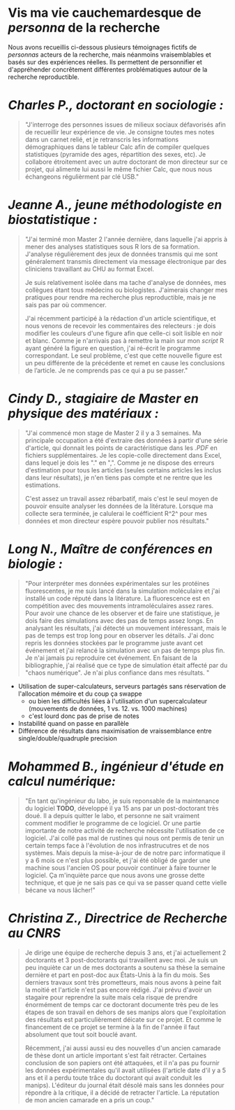 # Vis ma vie cauchemardesque de *personna* de la recherche

Nous avons recueillis ci-dessous plusieurs témoignages fictifs de *personnas* acteurs de la recherche, mais néanmoins vraisemblables et basés sur des expériences réelles. Ils permettent de personnifier et d'appréhender concrêtement différentes problématiques autour de la recherche reproductible.

# *Charles P., doctorant en sociologie :*
> "J'interroge des personnes issues de milieux sociaux défavorisés afin de recueillir leur expérience de vie. Je consigne toutes mes notes dans un carnet relié, et je retranscris les informations démographiques dans le tableur Calc afin de compiler quelques statistiques (pyramide des ages, répartition des sexes, etc). Je collabore étroitement avec un autre doctorant de mon directeur sur ce projet, qui alimente lui aussi le même fichier Calc, que nous nous échangeons régulièrment par clé USB."

# *Jeanne A., jeune méthodologiste en biostatistique :*
> "J'ai terminé mon Master 2 l'année dernière, dans laquelle j'ai appris à mener des analyses statistiques sous R lors de sa formation. J'analyse régulièrement des jeux de données transmis qui me sont généralement transmis directement via message électronique par des cliniciens travaillant au CHU au format Excel.  
> 
>Je suis relativement isolée dans ma tache d'analyse de données, mes collègues étant tous médecins ou biologistes. J'aimerais changer mes pratiques pour rendre ma recherche plus reproductible, mais je ne sais pas par où commencer.  
>  
>J'ai récemment participé à la rédaction d'un article scientifique, et nous venons de recevoir les commentaires des relecteurs : je dois modifier les couleurs d'une figure afin que celle-ci soit lisible en noir et blanc. Comme je n'arrivais pas à remettre la main sur mon *script* R ayant généré la figure en question, j'ai ré-écrit le programme correspondant. Le seul problème, c'est que cette nouvelle figure est un peu différente de la précédente et remet en cause les conclusions de l’article. Je ne comprends pas ce qui a pu se passer."

# *Cindy D., stagiaire de Master en physique des matériaux :*
>"J'ai commencé mon stage de Master 2 il y a 3 semaines. Ma principale occupation a été d'extraire des données à partir d'une série d'article, qui donnait les points de caractéristique dans les *.PDF* en fichiers supplémentaires. Je les copie-colle directement dans Excel, dans lequel je dois les "." en ",". Comme je ne dispose des erreurs d'estimation pour tous les articles (seules certains articles les inclus dans leur résultats), je n'en tiens pas compte et ne rentre que les estimations. 
>
>C'est assez un travail assez rébarbatif, mais c'est le seul moyen de pouvoir ensuite analyser les données de la litérature. Lorsque ma collecte sera terminée, je calulerai le coéfficient R^2^ pour mes données et mon directeur espère pouvoir publier nos résultats."

# *Long N., Maître de conférences en biologie :*
>"Pour interpréter mes données expérimentales sur les protéines fluorescentes, 
je me suis lancé dans la simulation moléculaire et j'ai installé un code réputé
dans la litérature. 
La fluorescence est en compétition avec des mouvements intramoléculaires assez
rares. Pour avoir une chance de les observer et de faire une statistique, 
je dois faire des simulations avec des pas de temps assez longs. 
En analysant les résultats, j'ai détecté un mouvement intéressant, mais le 
pas de temps est trop long pour en observer les détails. 
J'ai donc repris les données stockées par le programme juste avant cet événement 
et j'ai relancé la simulation avec un pas de temps plus fin. 
Je n'ai jamais pu reproduire cet événement.
En faisant de la bibliographie, j'ai réalisé que ce type de simulation
était affecté par du "chaos numérique". Je n'ai plus confiance dans mes résultats.
>"


- Utilisation de super-calculateurs, serveurs partagés sans
  réservation de l'allocation mémoire et du coup ça swappe
  - ou bien les difficultés liées à l'utilisation d'un
    supercalculateur (mouvements de données, 1 vs. 12. vs. 1000
    machines)
  - c'est lourd donc pas de prise de notes
- Instabilité quand on passe en parallèle
- Différence de résultats dans maximisation de vraissemblance entre
  single/double/quadruple precision

# *Mohammed B., ingénieur d'étude en calcul numérique:*
>"En tant qu'ingénieur du labo, je suis reponsable de la maintenance du logiciel **TODO**, développé il ya 15 ans par un post-doctorant très doué. Il a depuis quitter le labo, et personne ne sait vraiment comment modifier le programme de ce logiciel. Or une partie importante de notre activité de recherche nécessite l'utilisation de ce logiciel. J'ai collé pas mal de rustines qui nous ont permis de tenir un certain temps face à l'évolution de nos infrastrucutres et de nos systèmes. Mais depuis la mise-à-jour de de notre parc informatique il y a 6 mois ce n'est plus possible, et j'ai été obligé de garder une machine sous l'ancien OS pour pouvoir continuer à faire tourner le logiciel. Ça m'inquiète parce que nous avons une grosse dette technique, et que je ne sais pas ce qui va se passer quand cette vielle bécane va nous lâcher!"

# *Christina Z., Directrice de Recherche au CNRS*

> Je dirige une équipe de recherche depuis 3 ans, et j'ai actuellement 2 doctorants et 3 post-doctorants qui travaillent avec moi. Je suis un peu inquiète car un de mes doctorants a soutenu sa thèse la semaine dernière et part en post-doc aux États-Unis à la fin du mois. Ses derniers travaux sont très prometteurs, mais nous avons à peine fait la moitié et l'article n'est pas encore rédigé. J'ai prévu d'avoir un stagaire pour reprendre la suite mais cela risque de prendre énormément de temps car ce doctorant documente très peu de les étapes de son travail en dehors de ses manips alors que l'exploitation des résultats est particulièrement déicate sur ce projet. Et comme le financement de ce projet se termine à la fin de l'année il faut absolument que tout soit bouclé avant.
>
> Récemment, j'ai aussi aussi eu des nouvelles d'un ancien camarade de thèse dont un article important s'est fait rétracter. Certaines conclusion de son papiers ont été attaquées, et il n'a pas pu fournir les données expérimentales qu'il avait utilisées (l'article date d'il y a 5 ans et il a perdu toute trâce du doctorant qui avait conduit les manips). L'éditeur du journal était désolé mais sans les données pour répondre à la critique, il a décidé de retracter l'article. La réputation de mon ancien camarade en a pris un coup." 


